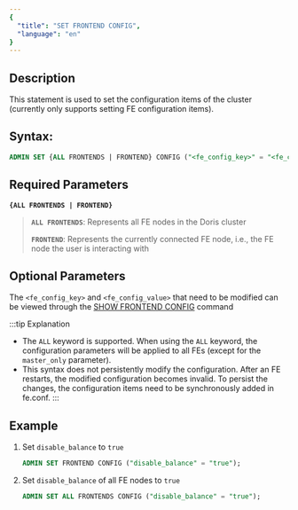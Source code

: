 ```yaml
---
{
  "title": "SET FRONTEND CONFIG",
  "language": "en"
}
---
```


## Description

This statement is used to set the configuration items of the cluster (currently only supports setting FE configuration items).

## Syntax:

```sql
ADMIN SET {ALL FRONTENDS | FRONTEND} CONFIG ("<fe_config_key>" = "<fe_config_value>")
```

## Required Parameters
**`{ALL FRONTENDS | FRONTEND}`**
> **`ALL FRONTENDS`**: Represents all FE nodes in the Doris cluster
>
> **`FRONTEND`**: Represents the currently connected FE node, i.e., the FE node the user is interacting with

## Optional Parameters
The `<fe_config_key>` and `<fe_config_value>` that need to be modified can be viewed through the [SHOW FRONTEND CONFIG](./SHOW-FRONTEND-CONFIG) command

:::tip Explanation

- The `ALL` keyword is supported. When using the `ALL` keyword, the configuration parameters will be applied to all FEs (except for the `master_only` parameter).
- This syntax does not persistently modify the configuration. After an FE restarts, the modified configuration becomes invalid. To persist the changes, the configuration items need to be synchronously added in fe.conf.
  :::

## Example

1. Set `disable_balance` to `true`

    ```sql
    ADMIN SET FRONTEND CONFIG ("disable_balance" = "true");
    ```

2. Set `disable_balance` of all FE nodes to `true`
   ```sql
   ADMIN SET ALL FRONTENDS CONFIG ("disable_balance" = "true");
   ```
